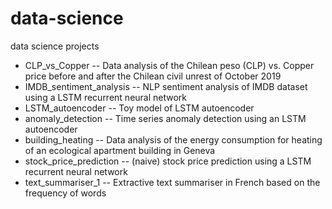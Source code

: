 # data-science
data science projects
- CLP_vs_Copper -- Data analysis of the Chilean peso (CLP) vs. Copper price before and after the Chilean civil unrest of October 2019
- IMDB_sentiment_analysis -- NLP sentiment analysis of IMDB dataset using a LSTM recurrent neural network
- LSTM_autoencoder -- Toy model of LSTM autoencoder
- anomaly_detection -- Time series anomaly detection using an LSTM autoencoder
- building_heating -- Data analysis of the energy consumption for heating of an ecological apartment building in Geneva
- stock_price_prediction -- (naive) stock price prediction using a LSTM recurrent neural network
- text_summariser_1 -- Extractive text summariser in French based on the frequency of words
